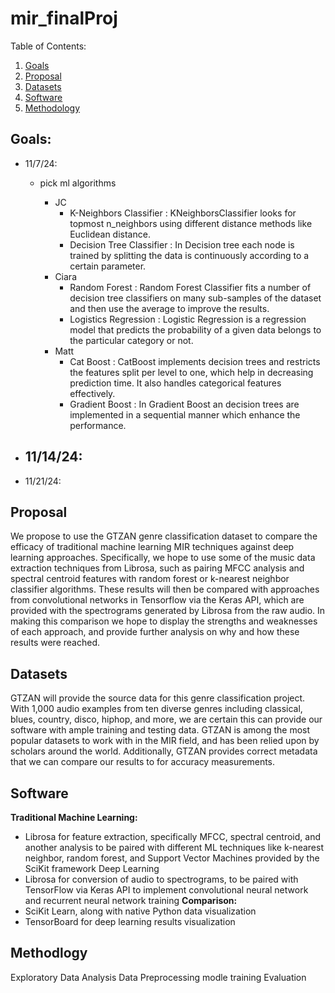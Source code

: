 # mir_finalProj

Table of Contents:
1. [Goals](#Goals)
2. [Proposal](#Proposal)
3. [Datasets](#Datasets)
4. [Software](#Software)
5. [Methodology](#Methodology)


## Goals: <a name="Goals">
- 11/7/24:
  - pick ml algorithms

    - JC
      - K-Neighbors Classifier :  KNeighborsClassifier looks for topmost n_neighbors using different distance methods like Euclidean distance.
      - Decision Tree Classifier : In Decision tree each node is trained by splitting the data is continuously according to a certain parameter.
    - Ciara
      - Random Forest : Random Forest Classifier fits a number of decision tree classifiers on many sub-samples of the dataset and then use the average to improve the results.
      - Logistics Regression : Logistic Regression is a regression model that predicts the probability of a given data belongs to the particular category or not.
    - Matt
      - Cat Boost : CatBoost implements decision trees and restricts the features split per level to one, which help in decreasing prediction time. It also handles categorical features effectively.
      - Gradient Boost : In Gradient Boost an decision trees are implemented in a sequential manner which enhance the performance.
  
- 11/14/24:
  - 
- 11/21/24:

## Proposal <a name="Proposal">
We propose to use the GTZAN genre classification dataset to compare the efficacy of traditional machine learning MIR techniques against deep learning approaches. Specifically, we hope to use some of the music data extraction techniques from Librosa, such as pairing MFCC analysis and spectral centroid features with random forest or k-nearest neighbor classifier algorithms. These results will then be compared with approaches from convolutional networks in Tensorflow via the Keras API, which are provided with the spectrograms generated by Librosa from the raw audio. In making this comparison we hope to display the strengths and weaknesses of each approach, and provide further analysis on why and how these results were reached.

## Datasets <a name="Datasets">
GTZAN will provide the source data for this genre classification project. With 1,000 audio examples from ten diverse genres including classical, blues, country, disco, hiphop, and more, we are certain this can provide our software with ample training and testing data. GTZAN is among the most popular datasets to work with in the MIR field, and has been relied upon by scholars around the world. Additionally, GTZAN provides correct metadata that we can compare our results to for accuracy measurements.
## Software <a name="Software">
**Traditional Machine Learning:**
- Librosa for feature extraction, specifically MFCC, spectral centroid, and another
analysis to be paired with different ML techniques like k-nearest neighbor,
random forest, and Support Vector Machines provided by the SciKit framework Deep Learning
- Librosa for conversion of audio to spectrograms, to be paired with TensorFlow via Keras API to implement convolutional neural network and recurrent neural network training
**Comparison:**
- SciKit Learn, along with native Python data visualization
- TensorBoard for deep learning results visualization

## Methodlogy <a name="Methodology">

Exploratory Data Analysis 
Data Preprocessing
modle training
Evaluation


